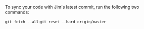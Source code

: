 To sync your code with Jim's latest commit, run the following two commands: 

`git fetch --all`
`git reset --hard origin/master`
